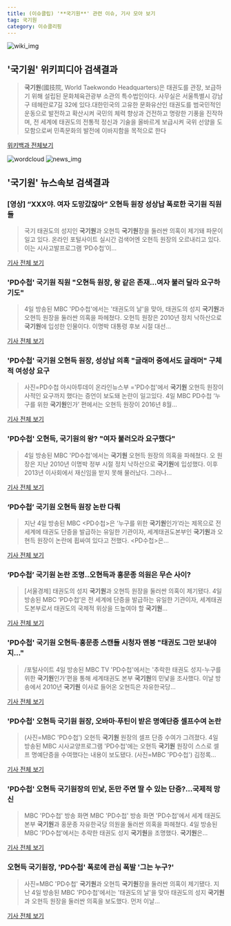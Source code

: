 ```yaml
---
title: (이슈클립) '**국기원**' 관련 이슈, 기사 모아 보기
tag: 국기원
category: 이슈클리핑
---
```

![wiki_img](https://user-images.githubusercontent.com/42597476/44503234-41136a80-a6d0-11e8-9071-6fc6418eafe4.png)
## **'**국기원**'** 위키피디아 검색결과
>**국기원**(國技院, World Taekwondo Headquarters)은 태권도를 관장, 보급하기 위해 설립된 문화체육관광부 소관의 특수법인이다. 사무실은 서울특별시 강남구 테헤란로7길 32에 있다.대한민국의 고유한 문화유산인 태권도를 범국민적인 운동으로 발전하고 확산시켜 국민의 체력 향상과 건전하고 명랑한 기풍을 진작하며, 전 세계에 태권도의 전통적 정신과 기술을 올바르게 보급시켜 국위 선양을 도모함으로써 민족문화의 발전에 이바지함을 목적으로 한다

<a href="https://ko.wikipedia.org/wiki/국기원" target="_blank">위키백과 전체보기</a>

![wordcloud](https://s3.ap-northeast-2.amazonaws.com/lyrics101-wordcloud/2018-09-05-1536108836.png)
![news_img](https://user-images.githubusercontent.com/42597476/44507050-1206f400-a6e4-11e8-8d98-7ffbfebb353f.png)
## **'**국기원**'** 뉴스속보 검색결과
### [영상] “XXX야. 여자 도망갔잖아” 오현득 원장 성상납 폭로한 **국기원** 직원들

>국기 태권도의 성지인 **국기원**과 오현득 **국기원**장을 둘러싼 의혹이 제기돼 파문이 일고 있다. 온라인 포털사이트 실시간 검색어엔 오현득 원장의 오르내리고 있다. 이는 시사고발프로그램 ‘PD수첩’이...

<a href="http://news.kmib.co.kr/article/view.asp?arcid=0012657607&code=61121211&cp=nv" target="_blank">기사 전체 보기</a>

### 'PD수첩' **국기원** 직원 "오현득 원장, 왕 같은 존재…여자 불러 달라 요구하기도"

>4일 방송된 MBC 'PD수첩'에서는 '태권도의 날'을 맞아, 태권도의 성지 **국기원**과 오현득 원장을 둘러싼 의혹을 파헤쳤다. 오현득 원장은 2010년 정치 낙하산으로 **국기원**에 입성한 인물이다. 이명박 대통령 후보 시절 대선...

<a href="http://news20.busan.com/controller/newsController.jsp?newsId=20180905000001" target="_blank">기사 전체 보기</a>

### 'PD수첩' **국기원** 오현득 원장, 성상납 의혹 "글래머 중에서도 글래머" 구체적 여성상 요구

>사진=PD수첩 아시아투데이 온라인뉴스부 ='PD수첩'에서 **국기원** 오현득 원장이 사적인 요구까지 했다는 증언이 보도돼 논란이 일고있다. 4일 MBC PD수첩 ‘누구를 위한 **국기원**인가’ 편에서는 오현득 원장이 2016년 8월...

<a href="http://www.asiatoday.co.kr/view.php?key=20180905000922282" target="_blank">기사 전체 보기</a>

### 'PD수첩' 오현득, **국기원**의 왕? "여자 불러오라 요구했다"

>4일 방송된 MBC 'PD수첩'에서는 **국기원** 오현득 원장의 의혹을 파헤쳤다. 오 원장은 지난 2010년 이명박 정부 시절 정치 낙하산으로 **국기원**에 입성했다. 이후 2013년 이사회에서 재신임을 받지 못해 물러났다. 그러나...

<a href="http://www.slist.kr/news/articleView.html?idxno=44701" target="_blank">기사 전체 보기</a>

### ‘PD수첩’ **국기원** 오현득 원장 논란 다뤄

>지난 4일 방송된 MBC <PD수첩>은 ‘누구를 위한 **국기원**인가’라는 제목으로 전 세계에 태권도 단증을 발급하는 유일한 기관이자, 세계태권도본부인 **국기원**과 오현득 원장이 논란에 휩싸여 있다고 전했다. <PD수첩>은...

<a href="http://sports.khan.co.kr/news/sk_index.html?art_id=201809050942013&sec_id=540201&pt=nv" target="_blank">기사 전체 보기</a>

### ‘PD수첩’ **국기원** 논란 조명..오현득과 홍문종 의원은 무슨 사이?

>[서울경제] 태권도의 성지 **국기원**과 오현득 원장을 둘러싼 의혹이 제기됐다. 4일 방송된 MBC ‘PD수첩’은 전 세계에 단증을 발급하는 유일한 기관이자, 세계태권도본부로서 태권도의 국제적 위상을 드높여야 할 **국기원**...

<a href="http://www.sedaily.com/NewsView/1S4I9YCKPX" target="_blank">기사 전체 보기</a>

### 'PD수첩' **국기원** 오현득·홍문종 스캔들 시청자 멘붕 "태권도 그만 보내야지…"

>/포털사이트  4일 방송된 MBC TV 'PD수첩'에서는 '추락한 태권도 성지-누구를 위한 **국기원**인가'편을 통해 세계태권도 본부 **국기원**의 민낯을 조사했다.   이날 방송에서 2010년 **국기원** 이사로 들어온 오현득은 자유한국당...

<a href="http://www.kyeongin.com/main/view.php?key=20180905000014184" target="_blank">기사 전체 보기</a>

### 'PD수첩' 오현득 **국기원** 원장, 오바마·푸틴이 받은 명예단증 셀프수여 논란

>(사진=MBC 'PD수첩') 오현득 **국기원** 원장의 셀프 단증 수여가 그려졌다. 4일 방송된 MBC 시사교양프로그램 'PD수첩'에는 오현득 **국기원** 원장이 스스로 셀프 명예단증을 수여했다는 내용이 보도됐다. (사진=MBC 'PD수첩') 김정록...

<a href="http://www.slist.kr/news/articleView.html?idxno=44660" target="_blank">기사 전체 보기</a>

### 'PD수첩' 오현득 **국기원**장의 민낯, 돈만 주면 딸 수 있는 단증?…국제적 망신

>MBC 'PD수첩' 방송 화면 MBC 'PD수첩' 방송 화면 'PD수첩'에서 세계 태권도 본부 **국기원**과 홍문종 자유한국당 의원을 둘러싼 의혹을 파헤쳤다. 4일 방송된 MBC 'PD수첩'에서는 추락한 태권도 성지 **국기원**을 조명했다. **국기원**은...

<a href="http://www.munhwanews.com/news/articleView.html?idxno=149980" target="_blank">기사 전체 보기</a>

### 오현득 **국기원**장, 'PD수첩' 폭로에 관심 폭발 '그는 누구?'

>사진=MBC 'PD수첩' **국기원**과 오현득 **국기원**장을 둘러싼 의혹이 제기됐다. 지난 4일 방송된 MBC 'PD수첩'에서는 '태권도의 날'을 맞아 태권도의 성지 **국기원**과 오현득 원장을 둘러싼 의혹을 보도했다. 먼저 이날...

<a href="http://www.nextdaily.co.kr/news/article.html?id=20180905800009" target="_blank">기사 전체 보기</a>


